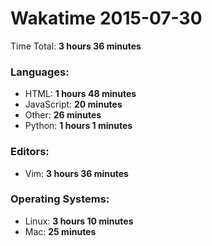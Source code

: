 # Wakatime 2015-07-30

Time Total: **3 hours 36 minutes**

### Languages:
- HTML: **1 hours 48 minutes** 
- JavaScript: **20 minutes** 
- Other: **26 minutes** 
- Python: **1 hours 1 minutes** 

### Editors:
- Vim: **3 hours 36 minutes** 

### Operating Systems:
- Linux: **3 hours 10 minutes** 
- Mac: **25 minutes** 

